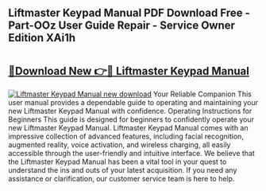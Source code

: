 ## Liftmaster Keypad Manual PDF Download Free - Part-OOz User Guide Repair - Service Owner Edition XAi1h

# <h2><a href="http://bc39262.oget.top/?id=Liftmaster+Keypad+Manual">🔗Download New 👉🔴 Liftmaster Keypad Manual</a></h2>

[![Liftmaster Keypad Manual new download](https://i.imgur.com/5g1atiW.png)](http://bc39262.oget.top/?id=Liftmaster+Keypad+Manual)
Your Reliable Companion This user manual provides a dependable guide to operating and maintaining your new Liftmaster Keypad Manual with confidence. Operating Instructions for Beginners This guide is designed for beginners to confidently operate your new Liftmaster Keypad Manual. Liftmaster Keypad Manual comes with an impressive collection of advanced features, including facial recognition, augmented reality, voice activation, and wireless charging, all easily accessible through the user-friendly and intuitive interface. We believe that the Liftmaster Keypad Manual has been a vital tool in your quest to understand the ins and outs of your latest acquisition. If you need any assistance or clarification, our customer service team is here to help.

